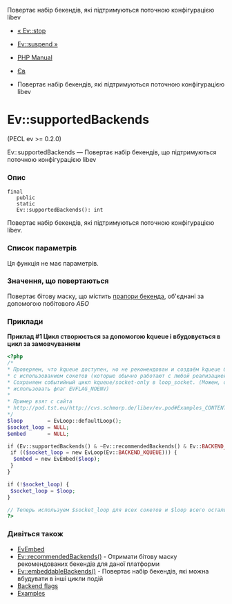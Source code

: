 Повертає набір бекендів, які підтримуються поточною конфігурацією libev

-   [« Ev::stop](ev.stop.md)
    
-   [Ev::suspend »](ev.suspend.md)
    
-   [PHP Manual](index.md)
    
-   [Єв](class.ev.md)
    
-   Повертає набір бекендів, які підтримуються поточною конфігурацією libev
    

# Ev::supportedBackends

(PECL ev >= 0.2.0)

Ev::supportedBackends — Повертає набір бекендів, що підтримуються поточною конфігурацією libev

### Опис

```methodsynopsis
final
   public
   static
   Ev::supportedBackends(): int
```

Повертає набір бекендів, які підтримуються поточною конфігурацією libev.

### Список параметрів

Ця функція не має параметрів.

### Значення, що повертаються

Повертає бітову маску, що містить [прапори бекенда](class.ev.html#ev.constants.watcher-backends), об'єднані за допомогою побітового *АБО*

### Приклади

**Приклад #1 Цикл створюється за допомогою kqueue і вбудовується в цикл за замовчуванням**

```php
<?php
/*
* Проверяем, что kqueue доступен, но не рекомендован и создаём kqueue бэкенд
* с использованием сокетов (которые обычно работают с любой реализацией kqueue).
* Сохраняем событийный цикл kqueue/socket-only в loop_socket. (Можем, опционально
* использовать флаг EVFLAG_NOENV)
*
* Пример взят с сайта
* http://pod.tst.eu/http://cvs.schmorp.de/libev/ev.pod#Examples_CONTENT-9
*/
$loop        = EvLoop::defaultLoop();
$socket_loop = NULL;
$embed       = NULL;

if (Ev::supportedBackends() & ~Ev::recommendedBackends() & Ev::BACKEND_KQUEUE) {
 if (($socket_loop = new EvLoop(Ev::BACKEND_KQUEUE))) {
  $embed = new EvEmbed($loop);
 }
}

if (!$socket_loop) {
 $socket_loop = $loop;
}

// Теперь используем $socket_loop для всех сокетов и $loop всего остального
?>
```

### Дивіться також

-   [EvEmbed](class.evembed.md)
-   [Ev::recommendedBackends()](ev.recommendedbackends.md) - Отримати бітову маску рекомендованих бекендів для даної платформи
-   [Ev::embeddableBackends()](ev.embeddablebackends.md) - Повертає набір бекендів, які можна вбудувати в інші цикли подій
-   [Backend flags](class.ev.html#ev.constants.watcher-backends)
-   [Examples](ev.examples.md)